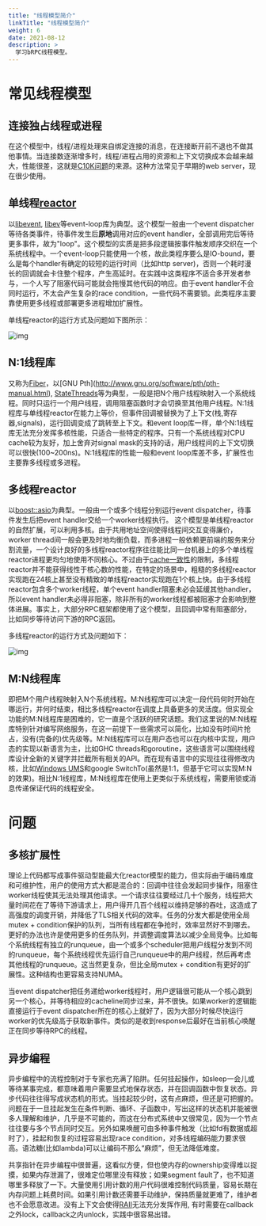 ```yaml
---
title: "线程模型简介"
linkTitle: "线程模型简介"
weight: 6
date: 2021-08-12
description: >
  学习bRPC线程模型。
---
```

# 常见线程模型

## 连接独占线程或进程

在这个模型中，线程/进程处理来自绑定连接的消息，在连接断开前不退也不做其他事情。当连接数逐渐增多时，线程/进程占用的资源和上下文切换成本会越来越大，性能很差，这就是[C10K问题](http://en.wikipedia.org/wiki/C10k_problem)的来源。这种方法常见于早期的web server，现在很少使用。

## 单线程[reactor](http://en.wikipedia.org/wiki/Reactor_pattern)

以[libevent](http://libevent.org/), [libev](http://software.schmorp.de/pkg/libev.html)等event-loop库为典型。这个模型一般由一个event dispatcher等待各类事件，待事件发生后**原地**调用对应的event handler，全部调用完后等待更多事件，故为"loop"。这个模型的实质是把多段逻辑按事件触发顺序交织在一个系统线程中。一个event-loop只能使用一个核，故此类程序要么是IO-bound，要么是每个handler有确定的较短的运行时间（比如http server)，否则一个耗时漫长的回调就会卡住整个程序，产生高延时。在实践中这类程序不适合多开发者参与，一个人写了阻塞代码可能就会拖慢其他代码的响应。由于event handler不会同时运行，不太会产生复杂的race condition，一些代码不需要锁。此类程序主要靠使用更多线程或部署更多进程增加扩展性。

单线程reactor的运行方式及问题如下图所示：

![img](/images/docs/threading_overview_1.png)

## N:1线程库

又称为[Fiber](http://en.wikipedia.org/wiki/Fiber_(computer_science))，以[GNU Pth](http://www.gnu.org/software/pth/pth-manual.html), [StateThreads](http://state-threads.sourceforge.net/index.html)等为典型，一般是把N个用户线程映射入一个系统线程。同时只运行一个用户线程，调用阻塞函数时才会切换至其他用户线程。N:1线程库与单线程reactor在能力上等价，但事件回调被替换为了上下文(栈,寄存器,signals)，运行回调变成了跳转至上下文。和event loop库一样，单个N:1线程库无法充分发挥多核性能，只适合一些特定的程序。只有一个系统线程对CPU cache较为友好，加上舍弃对signal mask的支持的话，用户线程间的上下文切换可以很快(100~200ns)。N:1线程库的性能一般和event loop库差不多，扩展性也主要靠多线程或多进程。

## 多线程reactor

以[boost::asio](http://www.boost.org/doc/libs/1_56_0/doc/html/boost_asio.html)为典型。一般由一个或多个线程分别运行event dispatcher，待事件发生后把event handler交给一个worker线程执行。 这个模型是单线程reactor的自然扩展，可以利用多核。由于共用地址空间使得线程间交互变得廉价，worker thread间一般会更及时地均衡负载，而多进程一般依赖更前端的服务来分割流量，一个设计良好的多线程reactor程序往往能比同一台机器上的多个单线程reactor进程更均匀地使用不同核心。不过由于[cache一致性](../atomic-instructions/#cacheline)的限制，多线程reactor并不能获得线性于核心数的性能，在特定的场景中，粗糙的多线程reactor实现跑在24核上甚至没有精致的单线程reactor实现跑在1个核上快。由于多线程reactor包含多个worker线程，单个event handler阻塞未必会延缓其他handler，所以event handler未必得非阻塞，除非所有的worker线程都被阻塞才会影响到整体进展。事实上，大部分RPC框架都使用了这个模型，且回调中常有阻塞部分，比如同步等待访问下游的RPC返回。

多线程reactor的运行方式及问题如下：

![img](/images/docs/threading_overview_2.png)

## M:N线程库

即把M个用户线程映射入N个系统线程。M:N线程库可以决定一段代码何时开始在哪运行，并何时结束，相比多线程reactor在调度上具备更多的灵活度。但实现全功能的M:N线程库是困难的，它一直是个活跃的研究话题。我们这里说的M:N线程库特别针对编写网络服务，在这一前提下一些需求可以简化，比如没有时间片抢占，没有(完备的)优先级等。M:N线程库可以在用户态也可以在内核中实现，用户态的实现以新语言为主，比如GHC threads和goroutine，这些语言可以围绕线程库设计全新的关键字并拦截所有相关的API。而在现有语言中的实现往往得修改内核，比如[Windows UMS](https://msdn.microsoft.com/en-us/library/windows/desktop/dd627187(v=vs.85).aspx)和google SwitchTo(虽然是1:1，但基于它可以实现M:N的效果)。相比N:1线程库，M:N线程库在使用上更类似于系统线程，需要用锁或消息传递保证代码的线程安全。

# 问题

## 多核扩展性

理论上代码都写成事件驱动型能最大化reactor模型的能力，但实际由于编码难度和可维护性，用户的使用方式大都是混合的：回调中往往会发起同步操作，阻塞住worker线程使其无法处理其他请求。一个请求往往要经过几十个服务，线程把大量时间花在了等待下游请求上，用户得开几百个线程以维持足够的吞吐，这造成了高强度的调度开销，并降低了TLS相关代码的效率。任务的分发大都是使用全局mutex + condition保护的队列，当所有线程都在争抢时，效率显然好不到哪去。更好的办法也许是使用更多的任务队列，并调整调度算法以减少全局竞争。比如每个系统线程有独立的runqueue，由一个或多个scheduler把用户线程分发到不同的runqueue，每个系统线程优先运行自己runqueue中的用户线程，然后再考虑其他线程的runqueue。这当然更复杂，但比全局mutex + condition有更好的扩展性。这种结构也更容易支持NUMA。

当event dispatcher把任务递给worker线程时，用户逻辑很可能从一个核心跳到另一个核心，并等待相应的cacheline同步过来，并不很快。如果worker的逻辑能直接运行于event dispatcher所在的核心上就好了，因为大部分时候尽快运行worker的优先级高于获取新事件。类似的是收到response后最好在当前核心唤醒正在同步等待RPC的线程。

## 异步编程

异步编程中的流程控制对于专家也充满了陷阱。任何挂起操作，如sleep一会儿或等待某事完成，都意味着用户需要显式地保存状态，并在回调函数中恢复状态。异步代码往往得写成状态机的形式。当挂起较少时，这有点麻烦，但还是可把握的。问题在于一旦挂起发生在条件判断、循环、子函数中，写出这样的状态机并能被很多人理解和维护，几乎是不可能的，而这在分布式系统中又很常见，因为一个节点往往要与多个节点同时交互。另外如果唤醒可由多种事件触发（比如fd有数据或超时了），挂起和恢复的过程容易出现race condition，对多线程编码能力要求很高。语法糖(比如lambda)可以让编码不那么“麻烦”，但无法降低难度。

共享指针在异步编程中很普遍，这看似方便，但也使内存的ownership变得难以捉摸，如果内存泄漏了，很难定位哪里没有释放；如果segment fault了，也不知道哪里多释放了一下。大量使用引用计数的用户代码很难控制代码质量，容易长期在内存问题上耗费时间。如果引用计数还需要手动维护，保持质量就更难了，维护者也不会愿意改进。没有上下文会使得[RAII](http://en.wikipedia.org/wiki/Resource_Acquisition_Is_Initialization)无法充分发挥作用, 有时需要在callback之外lock，callback之内unlock，实践中很容易出错。